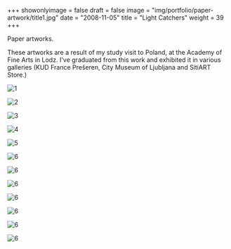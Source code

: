 +++
showonlyimage = false
draft = false
image = "img/portfolio/paper-artwork/title1.jpg"
date = "2008-11-05"
title = "Light Catchers"
weight = 39
+++

Paper artworks.

<!--more-->
These artworks are a result of my study visit to Poland, at the Academy of Fine Arts in Lodz. I've graduated from this work and exhibited it in various galleries (KUD France Prešeren, City Museum of Ljubljana and SitiART Store.)

![1](/img/portfolio/paper-artwork/title1.jpg)

![2](/img/portfolio/paper-artwork/papir_lodz1.jpg)

![3](/img/portfolio/paper-artwork/papir3.jpg)

![4](/img/portfolio/paper-artwork/1.jpg)

![5](/img/portfolio/paper-artwork/18.jpg)

![6](/img/portfolio/paper-artwork/19.jpg)

![6](/img/portfolio/paper-artwork/15.jpg)

![6](/img/portfolio/paper-artwork/8.jpg)

![6](/img/portfolio/paper-artwork/2a.jpg)

![6](/img/portfolio/paper-artwork/paper1.jpg)

![6](/img/portfolio/paper-artwork/paper2.jpg)

![6](/img/portfolio/paper-artwork/paper3.jpg)

